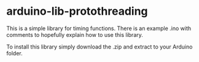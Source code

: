 # arduino-lib-protothreading

This is a simple library for timing functions. There is an example .ino with comments to hopefully explain how to use this library. 

To install this library simply download the .zip and extract to your Arduino folder.
